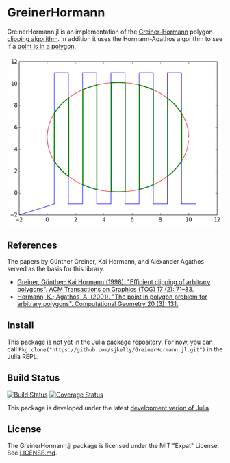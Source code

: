 # GreinerHormann
GreinerHormann.jl is an implementation of the [Greiner-Hormann](https://en.wikipedia.org/wiki/Greiner-Hormann_clipping_algorithm) polygon [clipping algorithm](https://en.wikipedia.org/wiki/Clipping_%28computer_graphics%29). In addition it uses the Hormann-Agathos algorithm to see if a [point is in a polygon](https://en.wikipedia.org/wiki/Point_in_polygon).

![](./img/clip.png)

## References
The papers by Günther Greiner, Kai Hormann, and Alexander Agathos served as the basis for this library.

* [Greiner, Günther; Kai Hormann (1998). "Efficient clipping of arbitrary polygons". ACM Transactions on Graphics (TOG) 17 (2): 71–83.](http://dl.acm.org/citation.cfm?id=274364)
* [Hormann, K.; Agathos, A. (2001). "The point in polygon problem for arbitrary polygons". Computational Geometry 20 (3): 131. ](http://www.sciencedirect.com/science/article/pii/S0925772101000128)


## Install
This package is not yet in the Julia package repository. For now, you can call ```Pkg.clone("https://github.com/sjkelly/GreinerHormann.jl.git")``` in the Julia REPL.

## Build Status
[![Build Status](https://travis-ci.org/sjkelly/GreinerHormann.jl.svg?branch=master)](https://travis-ci.org/sjkelly/GreinerHormann.jl)
[![Coverage Status](https://img.shields.io/coveralls/sjkelly/GreinerHormann.jl.svg)](https://coveralls.io/r/sjkelly/GreinerHormann.jl)

This package is developed under the latest [development verion of Julia](https://github.com/julialang/julia).

## License
The GreinerHormann.jl package is licensed under the MIT "Expat" License. See [LICENSE.md](./LICENSE.md).
